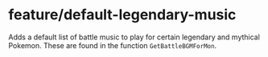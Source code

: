 # feature/default-legendary-music

Adds a default list of battle music to play for certain legendary and mythical Pokemon.
These are found in the function `GetBattleBGMForMon`.